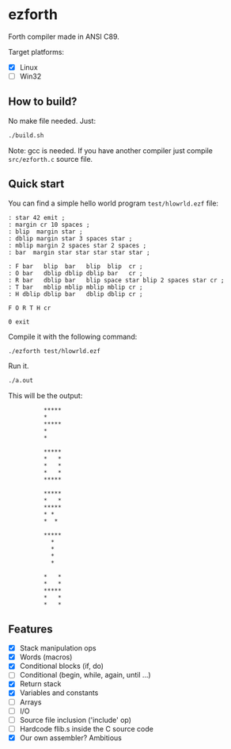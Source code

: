 # ezforth

Forth compiler made in ANSI C89.

Target platforms:
- [x] Linux
- [ ] Win32

## How to build?

No make file needed. Just:

```bash
./build.sh
```

Note: gcc is needed. If you have another compiler just compile ```src/ezforth.c``` source file.

## Quick start

You can find a simple hello world program ```test/hlowrld.ezf``` file:

```forth
: star 42 emit ;
: margin cr 10 spaces ;
: blip  margin star ;
: dblip margin star 3 spaces star ;
: mblip margin 2 spaces star 2 spaces ;
: bar  margin star star star star star ;

: F bar   blip  bar   blip  blip  cr ;
: O bar   dblip dblip dblip bar   cr ;
: R bar   dblip bar   blip space star blip 2 spaces star cr ;
: T bar   mblip mblip mblip mblip cr ;
: H dblip dblip bar   dblip dblip cr ;

F O R T H cr

0 exit
```

Compile it with the following command:

```bash
./ezforth test/hlowrld.ezf
```

Run it.

```bash
./a.out
```

This will be the output:

```
          *****
          *
          *****
          *
          *

          *****
          *   *
          *   *
          *   *
          *****

          *****
          *   *
          *****
          * *
          *  *

          *****
            *
            *
            *
            *

          *   *
          *   *
          *****
          *   *
          *   *
```

## Features

- [x] Stack manipulation ops
- [x] Words (macros)
- [x] Conditional blocks (if, do)
- [ ] Conditional (begin, while, again, until ...)
- [x] Return stack
- [x] Variables and constants
- [ ] Arrays
- [ ] I/O
- [ ] Source file inclusion ('include' op)
- [ ] Hardcode flib.s inside the C source code
- [x] Our own assembler? Ambitious

